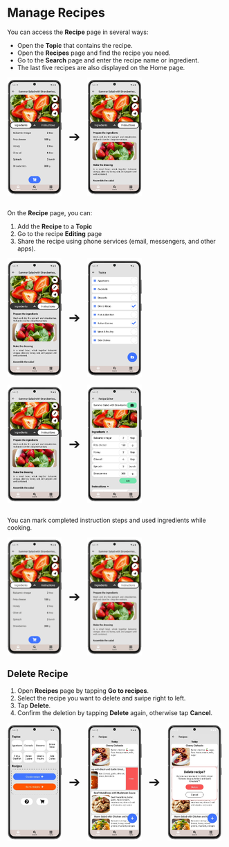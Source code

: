 # Manage Recipes

You can access the **Recipe** page in several ways:
- Open the **Topic** that contains the recipe.
- Open the **Recipes** page and find the recipe you need.
- Go to the **Search** page and enter the recipe name or ingredient.
- The last five recipes are also displayed on the Home page.

<div style="display: flex; gap: 16px; align-items: center;">
  <img src="img/recipe_ingredients_11.webp" style="width:25%;">
  <span style="font-size: 2rem; vertical-align: middle;">➔</span>
  <img src="img/recipe_instruction_12.webp" style="width:25%;">
</div>
<br>

On the **Recipe** page, you can:

1. Add the **Recipe** to a **Topic**
2. Go to the recipe **Editing** page
3. Share the recipe using phone services (email, messengers, and other apps).
   
<div style="display: flex; gap: 16px; align-items: center;">
  <img src="img/recipe_instruction_12.webp" style="width:25%;">
  <span style="font-size: 2rem; vertical-align: middle;">➔</span>
  <img src="img/topics_2.webp" style="width:25%;">
</div>
<br>

<div style="display: flex; gap: 16px; align-items: center;">
  <img src="img/recipe_instruction_12.webp" style="width:25%;">
  <span style="font-size: 2rem; vertical-align: middle;">➔</span>
  <img src="img/recipe_ingredients_1.webp" style="width:25%;">
</div>
<br> 

You can mark completed instruction steps and used ingredients while cooking.

<div style="display: flex; gap: 16px; align-items: center;">
  <img src="img/gif/ingredients.gif" style="width:25%; max-width:200px; height:auto;">
  <span style="font-size: 2rem; vertical-align: middle;">➔</span>
  <img src="img/gif/instructions.gif" style="width:25%; max-width:200px; height:auto;">
</div>

## Delete Recipe

1. Open **Recipes** page by tapping **Go to recipes**.
2. Select the recipe you want to delete and swipe right to left.
3. Tap **Delete**.
4. Confirm the deletion by tapping **Delete** again, otherwise tap **Cancel**.

<div style="display: flex; gap: 16px; align-items: center;">
  <img src="img/main_screen.webp" style="width:25%; vertical-align: middle;">
  <span style="font-size: 2rem; vertical-align: middle;">➔</span>
  <img src="img/recipe_list_2.webp" style="width:25%; vertical-align: middle;">
  <span style="font-size: 2rem; vertical-align: middle;">➔</span>
  <img src="img/recipe_list_3.webp" style="width:25%; vertical-align: middle;">
</div>
